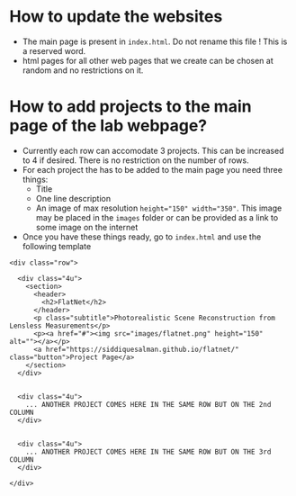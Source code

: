 # How to update the websites

- The main page is present in `index.html`. Do not rename this file ! This is a reserved word.
- html pages for all other web pages that we create can be chosen at random and no restrictions on it.

# How to add projects to the main page of the lab webpage?
- Currently each row can accomodate 3 projects. This can be increased to 4 if desired. There is no restriction on the number of rows. 
- For each project the has to be added to the main page you need three things:
  - Title
  - One line description
  - An image of max resolution `height="150" width="350"`. This image may be placed in the `images` folder or can be provided as a link to some image on the internet
- Once you have these things ready, go to `index.html` and use the following template

```
<div class="row">
  
  <div class="4u">
    <section>
      <header>
        <h2>FlatNet</h2>
      </header>
      <p class="subtitle">Photorealistic Scene Reconstruction from Lensless Measurements</p>
      <p><a href="#"><img src="images/flatnet.png" height="150"  alt=""></a></p>
      <a href="https://siddiquesalman.github.io/flatnet/" class="button">Project Page</a>
    </section>
  </div>


  <div class="4u">
    ... ANOTHER PROJECT COMES HERE IN THE SAME ROW BUT ON THE 2nd COLUMN
  </div>


  <div class="4u">
    ... ANOTHER PROJECT COMES HERE IN THE SAME ROW BUT ON THE 3rd COLUMN
  </div>
					
</div>
```
